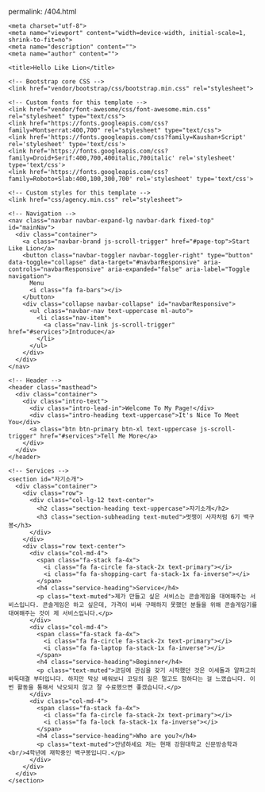 permalink: /404.html
<!DOCTYPE html>
<html lang="en">

  <head>

    <meta charset="utf-8">
    <meta name="viewport" content="width=device-width, initial-scale=1, shrink-to-fit=no">
    <meta name="description" content="">
    <meta name="author" content="">

    <title>Hello Like Lion</title>

    <!-- Bootstrap core CSS -->
    <link href="vendor/bootstrap/css/bootstrap.min.css" rel="stylesheet">

    <!-- Custom fonts for this template -->
    <link href="vendor/font-awesome/css/font-awesome.min.css" rel="stylesheet" type="text/css">
    <link href="https://fonts.googleapis.com/css?family=Montserrat:400,700" rel="stylesheet" type="text/css">
    <link href='https://fonts.googleapis.com/css?family=Kaushan+Script' rel='stylesheet' type='text/css'>
    <link href='https://fonts.googleapis.com/css?family=Droid+Serif:400,700,400italic,700italic' rel='stylesheet' type='text/css'>
    <link href='https://fonts.googleapis.com/css?family=Roboto+Slab:400,100,300,700' rel='stylesheet' type='text/css'>

    <!-- Custom styles for this template -->
    <link href="css/agency.min.css" rel="stylesheet">

  </head>

  <body id="page-top">

    <!-- Navigation -->
    <nav class="navbar navbar-expand-lg navbar-dark fixed-top" id="mainNav">
      <div class="container">
        <a class="navbar-brand js-scroll-trigger" href="#page-top">Start Like Lion</a>
        <button class="navbar-toggler navbar-toggler-right" type="button" data-toggle="collapse" data-target="#navbarResponsive" aria-controls="navbarResponsive" aria-expanded="false" aria-label="Toggle navigation">
          Menu
          <i class="fa fa-bars"></i>
        </button>
        <div class="collapse navbar-collapse" id="navbarResponsive">
          <ul class="navbar-nav text-uppercase ml-auto">
            <li class="nav-item">
              <a class="nav-link js-scroll-trigger" href="#services">Introduce</a>
            </li>
          </ul>
        </div>
      </div>
    </nav>

    <!-- Header -->
    <header class="masthead">
      <div class="container">
        <div class="intro-text">
          <div class="intro-lead-in">Welcome To My Page!</div>
          <div class="intro-heading text-uppercase">It's Nice To Meet You</div>
          <a class="btn btn-primary btn-xl text-uppercase js-scroll-trigger" href="#services">Tell Me More</a>
        </div>
      </div>
    </header>

    <!-- Services -->
    <section id="자기소개">
      <div class="container">
        <div class="row">
          <div class="col-lg-12 text-center">
            <h2 class="section-heading text-uppercase">자기소개</h2>
            <h3 class="section-subheading text-muted">멋쟁이 사자처럼 6기 백구봉</h3>
          </div>
        </div>
        <div class="row text-center">
          <div class="col-md-4">
            <span class="fa-stack fa-4x">
              <i class="fa fa-circle fa-stack-2x text-primary"></i>
              <i class="fa fa-shopping-cart fa-stack-1x fa-inverse"></i>
            </span>
            <h4 class="service-heading">Service</h4>
            <p class="text-muted">제가 만들고 싶은 서비스는 콘솔게임을 대여해주는 서비스입니다. 콘솔게임은 하고 싶은데, 가격이 비싸 구매하지 못했던 분들을 위해 콘솔게임기를 대여해주는 것이 제 서비스입니다.</p>
          </div>
          <div class="col-md-4">
            <span class="fa-stack fa-4x">
              <i class="fa fa-circle fa-stack-2x text-primary"></i>
              <i class="fa fa-laptop fa-stack-1x fa-inverse"></i>
            </span>
            <h4 class="service-heading">Beginner</h4>
            <p class="text-muted">코딩에 관심을 갖기 시작했던 것은 이세돌과 알파고의 바둑대결 부터입니다. 하지만 막상 배워보니 코딩의 길은 멀고도 험하다는 걸 느꼈습니다. 이번 활동을 통해서 낙오되지 않고 잘 수료했으면 좋겠습니다.</p>
          </div>
          <div class="col-md-4">
            <span class="fa-stack fa-4x">
              <i class="fa fa-circle fa-stack-2x text-primary"></i>
              <i class="fa fa-lock fa-stack-1x fa-inverse"></i>
            </span>
            <h4 class="service-heading">Who are you?</h4>
            <p class="text-muted">안녕하세요 저는 현재 강원대학교 신문방송학과<br/>4학년에 재학중인 백구봉입니다.</p>
          </div>
        </div>
      </div>
    </section>
